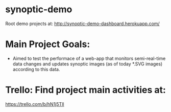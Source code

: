 synoptic-demo
=================

Root demo projects at:
http://synoptic-demo-dashboard.herokuapp.com/

# Main Project Goals:

 * Aimed to test the performace of a web-app that monitors semi-real-time data changes and updates synoptic images (as of today *.SVG images) according to this data.

# Trello: Find project main activities at:

https://trello.com/b/hN1j5TIl